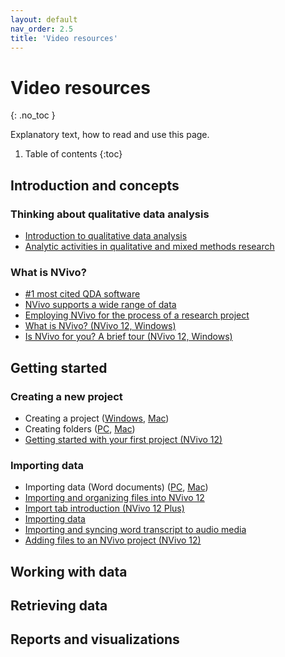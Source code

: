 ```yaml
---
layout: default
nav_order: 2.5
title: 'Video resources' 
---
```

# Video resources
{: .no_toc }

Explanatory text, how to read and use this page.

1. Table of contents
{:toc}

## Introduction and concepts

### Thinking about qualitative data analysis
- <a href="https://youtu.be/8uzsG0Y-GdI?t=155">Introduction to qualitative data analysis</a>
- <a href="https://youtu.be/9cFmbGzo77k?list=PL4FTAzJr41qRuyQuG_-X5Hwv4o431gHCA">Analytic activities in        qualitative and mixed methods research</a>

### What is NVivo?
- <a href="https://youtu.be/CCUxOQGHt3I?t=71">#1 most cited QDA software</a>
- <a href="https://youtu.be/Mo6sdP02xIE?t=209">NVivo supports a wide range of data</a>
- <a href="https://youtu.be/Mo6sdP02xIE?t=271">Employing NVivo for the process of a research project</a>
- <a href="https://youtu.be/rnBBJDW4RhI?t=5">What is NVivo? (NVivo 12, Windows)</a>
- <a href="https://youtu.be/c7Y09_hwlv4?t=214">Is NVivo for you? A brief tour (NVivo 12, Windows)</a>

## Getting started
### Creating a new project
- Creating a project (<a href="https://youtu.be/Mo6sdP02xIE?t=562">Windows</a>, <a href="https://www.youtube.com/watch?v=2CUzG1XVH8Q">Mac</a>)
- Creating folders (<a href="https://www.youtube.com/watch?v=3cqNrHYEVSU">PC</a>, <a href="https://www.youtube.com/watch?v=rek9G-EAmVg">Mac</a>)
- <a href="https://youtu.be/lMwNycVlkmc">Getting started with your first project (NVivo 12)</a>

### Importing data
- Importing data (Word documents) (<a href="https://www.youtube.com/watch?v=xI4WMUiy1DQ">PC</a>, <a href="https://www.youtube.com/watch?v=VBXE6s65T58">Mac</a>)
- <a href="https://www.youtube.com/watch?v=PmlXQdjvQWg">Importing and organizing files into NVivo 12</a>
- <a href="https://youtu.be/1CvMGPzJ-30?t=645">Import tab introduction (NVivo 12 Plus)</a>
- <a href="https://youtu.be/1CvMGPzJ-30?t=1178">Importing data</a>
- <a href="https://www.youtube.com/watch?v=Yvkl4bUebak">Importing and syncing word transcript to audio          media</a>
- <a href="https://youtu.be/QsG5pH_bOZw">Adding files to an NVivo project (NVivo 12)</a>

## Working with data

## Retrieving data

## Reports and visualizations
